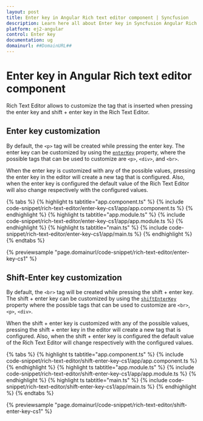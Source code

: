```yaml
---
layout: post
title: Enter key in Angular Rich text editor component | Syncfusion
description: Learn here all about Enter key in Syncfusion Angular Rich text editor component of Syncfusion Essential JS 2 and more.
platform: ej2-angular
control: Enter key 
documentation: ug
domainurl: ##DomainURL##
---
```


# Enter key in Angular Rich text editor component

Rich Text Editor allows to customize the tag that is inserted when pressing the enter key and shift + enter key in the Rich Text Editor.

## Enter key customization

By default, the `<p>` tag will be created while pressing the enter key. The enter key can be customized by using the [`enterKey`](https://ej2.syncfusion.com/angular/documentation/api/rich-text-editor/#enterkey) property, where the possible tags that can be used to customize are `<p>`, `<div>`, and `<br>`.

When the enter key is customized with any of the possible values, pressing the enter key in the editor will create a new tag that is configured. Also, when the enter key is configured the default value of the Rich Text Editor will also change respectively with the configured values.

{% tabs %}
{% highlight ts tabtitle="app.component.ts" %}
{% include code-snippet/rich-text-editor/enter-key-cs1/app/app.component.ts %}
{% endhighlight %}
{% highlight ts tabtitle="app.module.ts" %}
{% include code-snippet/rich-text-editor/enter-key-cs1/app/app.module.ts %}
{% endhighlight %}
{% highlight ts tabtitle="main.ts" %}
{% include code-snippet/rich-text-editor/enter-key-cs1/app/main.ts %}
{% endhighlight %}
{% endtabs %}
  
{% previewsample "page.domainurl/code-snippet/rich-text-editor/enter-key-cs1" %}

## Shift-Enter key customization

By default, the `<br>` tag will be created while pressing the shift + enter key. The shift + enter key can be customized by using the [`shiftEnterKey`](https://ej2.syncfusion.com/angular/documentation/api/rich-text-editor/#shiftEnterkey) property where the possible tags that can be used to customize are `<br>`, `<p>`, `<div>`.  

When the shift + enter key is customized with any of the possible values, pressing the shift + enter key in the editor will create a new tag that is configured. Also, when the shift + enter key is configured the default value of the Rich Text Editor will change respectively with the configured values.

{% tabs %}
{% highlight ts tabtitle="app.component.ts" %}
{% include code-snippet/rich-text-editor/shift-enter-key-cs1/app/app.component.ts %}
{% endhighlight %}
{% highlight ts tabtitle="app.module.ts" %}
{% include code-snippet/rich-text-editor/shift-enter-key-cs1/app/app.module.ts %}
{% endhighlight %}
{% highlight ts tabtitle="main.ts" %}
{% include code-snippet/rich-text-editor/shift-enter-key-cs1/app/main.ts %}
{% endhighlight %}
{% endtabs %}
  
{% previewsample "page.domainurl/code-snippet/rich-text-editor/shift-enter-key-cs1" %}
